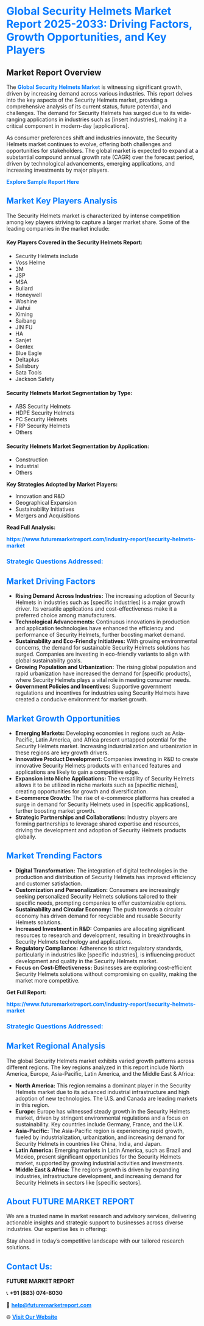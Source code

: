 <h1 style="color: #007BFF;">Global Security Helmets Market Report 2025-2033: Driving Factors, Growth Opportunities, and Key Players</h1>

<section id="overview">
<h2>Market Report Overview</h2>
<p>The <a href="https://www.futuremarketreport.com/industry-report/security-helmets-market" style="color: #007BFF; text-decoration: none;"><strong>Global Security Helmets Market</strong></a> is witnessing significant growth, driven by increasing demand across various industries. This report delves into the key aspects of the Security Helmets market, providing a comprehensive analysis of its current status, future potential, and challenges. The demand for Security Helmets has surged due to its wide-ranging applications in industries such as [insert industries], making it a critical component in modern-day [applications].</p>
<p>As consumer preferences shift and industries innovate, the Security Helmets market continues to evolve, offering both challenges and opportunities for stakeholders. The global market is expected to expand at a substantial compound annual growth rate (CAGR) over the forecast period, driven by technological advancements, emerging applications, and increasing investments by major players.</p>
</section>

<section id="overview">
<p><a href="https://www.futuremarketreport.com/request-sample/reportId=100111" style="color: #007BFF; text-decoration: none;"><strong>Explore Sample Report Here</strong></a></p>
</section>

<section id="key-players">
<h2 style="color: #007BFF;">Market Key Players Analysis</h2>
<p>The Security Helmets market is characterized by intense competition among key players striving to capture a larger market share. Some of the leading companies in the market include:</p>
<h4>Key Players Covered in the Security Helmets Report:</h4>
<ul><li>Security Helmets include</li><li>Voss Helme</li><li>3M</li><li>JSP</li><li>MSA</li><li>Bullard</li><li>Honeywell</li><li>Woshine</li><li>Jiahui</li><li>Ximing</li><li>Saibang</li><li>JIN FU</li><li>HA</li><li>Sanjet</li><li>Gentex</li><li>Blue Eagle</li><li>Deltaplus</li><li>Salisbury</li><li>Sata Tools</li><li>Jackson Safety</li></ul>
<h4>Security Helmets Market Segmentation by Type:</h4>
<ul><li>ABS Security Helmets</li><li>HDPE Security Helmets</li><li>PC Security Helmets</li><li>FRP Security Helmets</li><li>Others</li></ul>

<h4>Security Helmets Market Segmentation by Application:</h4>
<ul><li>Construction</li><li>Industrial</li><li>Others</li></ul>
<p><strong>Key Strategies Adopted by Market Players:</strong></p>
<ul>
<li>Innovation and R&D</li>
<li>Geographical Expansion</li>
<li>Sustainability Initiatives</li>
<li>Mergers and Acquisitions</li>
</ul>
</section>

<section>
<p><strong>Read Full Analysis: </strong></p><a href="https://www.futuremarketreport.com/industry-report/security-helmets-market" style="color: #007BFF; text-decoration: none;"><strong>https://www.futuremarketreport.com/industry-report/security-helmets-market</strong></a>
<h3 style="color: #007BFF;">Strategic Questions Addressed:</h3>
</section>

<section id="driving-factors">
<h2 style="color: #007BFF;">Market Driving Factors</h2>
<ul>
<li><strong>Rising Demand Across Industries:</strong> The increasing adoption of Security Helmets in industries such as [specific industries] is a major growth driver. Its versatile applications and cost-effectiveness make it a preferred choice among manufacturers.</li>
<li><strong>Technological Advancements:</strong> Continuous innovations in production and application technologies have enhanced the efficiency and performance of Security Helmets, further boosting market demand.</li>
<li><strong>Sustainability and Eco-Friendly Initiatives:</strong> With growing environmental concerns, the demand for sustainable Security Helmets solutions has surged. Companies are investing in eco-friendly variants to align with global sustainability goals.</li>
<li><strong>Growing Population and Urbanization:</strong> The rising global population and rapid urbanization have increased the demand for [specific products], where Security Helmets plays a vital role in meeting consumer needs.</li>
<li><strong>Government Policies and Incentives:</strong> Supportive government regulations and incentives for industries using Security Helmets have created a conducive environment for market growth.</li>
</ul>
</section>

<section id="growth-opportunities">
<h2 style="color: #007BFF;">Market Growth Opportunities</h2>
<ul>
<li><strong>Emerging Markets:</strong> Developing economies in regions such as Asia-Pacific, Latin America, and Africa present untapped potential for the Security Helmets market. Increasing industrialization and urbanization in these regions are key growth drivers.</li>
<li><strong>Innovative Product Development:</strong> Companies investing in R&D to create innovative Security Helmets products with enhanced features and applications are likely to gain a competitive edge.</li>
<li><strong>Expansion into Niche Applications:</strong> The versatility of Security Helmets allows it to be utilized in niche markets such as [specific niches], creating opportunities for growth and diversification.</li>
<li><strong>E-commerce Growth:</strong> The rise of e-commerce platforms has created a surge in demand for Security Helmets used in [specific applications], further boosting market growth.</li>
<li><strong>Strategic Partnerships and Collaborations:</strong> Industry players are forming partnerships to leverage shared expertise and resources, driving the development and adoption of Security Helmets products globally.</li>
</ul>
</section>

<section id="trending-factors">
<h2 style="color: #007BFF;">Market Trending Factors</h2>
<ul>
<li><strong>Digital Transformation:</strong> The integration of digital technologies in the production and distribution of Security Helmets has improved efficiency and customer satisfaction.</li>
<li><strong>Customization and Personalization:</strong> Consumers are increasingly seeking personalized Security Helmets solutions tailored to their specific needs, prompting companies to offer customizable options.</li>
<li><strong>Sustainability and Circular Economy:</strong> The push towards a circular economy has driven demand for recyclable and reusable Security Helmets solutions.</li>
<li><strong>Increased Investment in R&D:</strong> Companies are allocating significant resources to research and development, resulting in breakthroughs in Security Helmets technology and applications.</li>
<li><strong>Regulatory Compliance:</strong> Adherence to strict regulatory standards, particularly in industries like [specific industries], is influencing product development and quality in the Security Helmets market.</li>
<li><strong>Focus on Cost-Effectiveness:</strong> Businesses are exploring cost-efficient Security Helmets solutions without compromising on quality, making the market more competitive.</li>
</ul>
</section>

<section>
<p><strong>Get Full Report: </strong></p><a href="https://www.futuremarketreport.com/industry-report/security-helmets-market" style="color: #007BFF; text-decoration: none;"><strong>https://www.futuremarketreport.com/industry-report/security-helmets-market</strong></a>
<h3 style="color: #007BFF;">Strategic Questions Addressed:</h3>
</section>


<section id="regional-analysis">
<h2 style="color: #007BFF;">Market Regional Analysis</h2>
<p>The global Security Helmets market exhibits varied growth patterns across different regions. The key regions analyzed in this report include North America, Europe, Asia-Pacific, Latin America, and the Middle East & Africa:</p>
<ul>
<li><strong>North America:</strong> This region remains a dominant player in the Security Helmets market due to its advanced industrial infrastructure and high adoption of new technologies. The U.S. and Canada are leading markets in this region.</li>
<li><strong>Europe:</strong> Europe has witnessed steady growth in the Security Helmets market, driven by stringent environmental regulations and a focus on sustainability. Key countries include Germany, France, and the U.K.</li>
<li><strong>Asia-Pacific:</strong> The Asia-Pacific region is experiencing rapid growth, fueled by industrialization, urbanization, and increasing demand for Security Helmets in countries like China, India, and Japan.</li>
<li><strong>Latin America:</strong> Emerging markets in Latin America, such as Brazil and Mexico, present significant opportunities for the Security Helmets market, supported by growing industrial activities and investments.</li>
<li><strong>Middle East & Africa:</strong> The region’s growth is driven by expanding industries, infrastructure development, and increasing demand for Security Helmets in sectors like [specific sectors].</li>
</ul>
</section>

<footer>
<h2 style="color: #007BFF;">About FUTURE MARKET REPORT</h2>
<p>We are a trusted name in market research and advisory services, delivering actionable insights and strategic support to businesses across diverse industries. Our expertise lies in offering:</p>

<p>Stay ahead in today’s competitive landscape with our tailored research solutions.</p>

<h2 style="color: #007BFF;">Contact Us:</h2>
<p><strong>FUTURE MARKET REPORT</strong></p>
<p>📞 <strong>+91 (883) 074-8030</strong></p>
<p>📧 <strong><a href="mailto:help@futuremarketreport.com" style="color: #007BFF;">help@futuremarketreport.com</a></strong></p>
<p>🌐 <strong><a href="https://www.futuremarketreport.com/" style="color: #007BFF;">Visit Our Website</a></strong></p>
</footer>